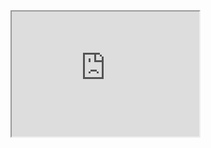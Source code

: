<div>
  <iframe id="inlineFrameExample"
      title="Inline Frame Example"
      width="300"
      height="200"
      src="https://colab.research.google.com/drive/1pBGSkj6MfkdZy4RHzlkDiWybf0BM6xrc?usp=sharing">
  </iframe>
</div>
